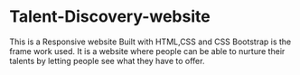 # Talent-Discovery-website
 This is a Responsive website Built with HTML,CSS and CSS
 Bootstrap is the frame work used.
 It is a website where people can be able to nurture their talents by letting
 people see what they have to offer.

